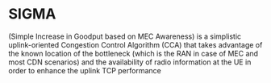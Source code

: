 # SIGMA
(Simple Increase in Goodput based on MEC Awareness) is a simplistic uplink-oriented Congestion Control Algorithm (CCA) that takes advantage of the known location of the bottleneck (which is the RAN in case of MEC and most CDN scenarios) and the availability of radio information at the UE in order to enhance the uplink TCP performance
